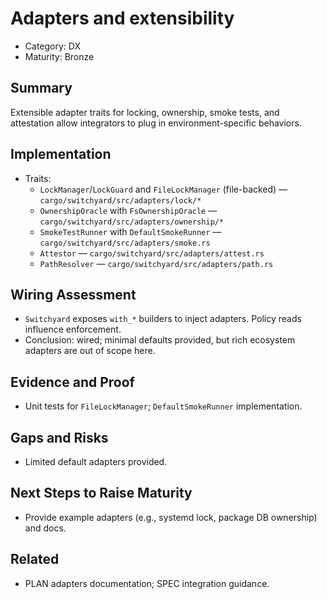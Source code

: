 # Adapters and extensibility

- Category: DX
- Maturity: Bronze

## Summary

Extensible adapter traits for locking, ownership, smoke tests, and attestation allow integrators to plug in environment-specific behaviors.

## Implementation

- Traits:
  - `LockManager`/`LockGuard` and `FileLockManager` (file-backed) — `cargo/switchyard/src/adapters/lock/*`
  - `OwnershipOracle` with `FsOwnershipOracle` — `cargo/switchyard/src/adapters/ownership/*`
  - `SmokeTestRunner` with `DefaultSmokeRunner` — `cargo/switchyard/src/adapters/smoke.rs`
  - `Attestor` — `cargo/switchyard/src/adapters/attest.rs`
  - `PathResolver` — `cargo/switchyard/src/adapters/path.rs`

## Wiring Assessment

- `Switchyard` exposes `with_*` builders to inject adapters. Policy reads influence enforcement.
- Conclusion: wired; minimal defaults provided, but rich ecosystem adapters are out of scope here.

## Evidence and Proof

- Unit tests for `FileLockManager`; `DefaultSmokeRunner` implementation.

## Gaps and Risks

- Limited default adapters provided.

## Next Steps to Raise Maturity

- Provide example adapters (e.g., systemd lock, package DB ownership) and docs.

## Related

- PLAN adapters documentation; SPEC integration guidance.
